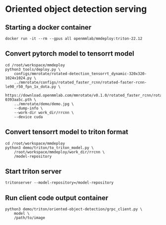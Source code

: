 # Oriented object detection serving

## Starting a docker container
```
docker run -it --rm --gpus all openmmlab/mmdeploy:triton-22.12
```

## Convert pytorch model to tensorrt model
```
cd /root/workspace/mmdeploy
python3 tools/deploy.py \
    configs/mmrotate/rotated-detection_tensorrt_dynamic-320x320-1024x1024.py \
    ../mmrotate/configs/rotated_faster_rcnn/rotated-faster-rcnn-le90_r50_fpn_1x_dota.py \
    https://download.openmmlab.com/mmrotate/v0.1.0/rotated_faster_rcnn/rotated_faster_rcnn_r50_fpn_1x_dota_le90/rotated_faster_rcnn_r50_fpn_1x_dota_le90-0393aa5c.pth \
    ../mmrotate/demo/demo.jpg \
    --dump-info \
    --work-dir work_dir/rrcnn \
    --device cuda
```

## Convert tensorrt model to triton format
```
cd /root/workspace/mmdeploy
python3 demo/triton/to_triton_model.py \
    /root/workspace/mmdeploy/work_dir/rrcnn \
    /model-repository
```

## Start triton server
```
tritonserver --model-repository=/model-repository
```

## Run client code output container
```
python3 demo/triton/oriented-object-detection/grpc_client.py \
    model \
    /path/to/image
```